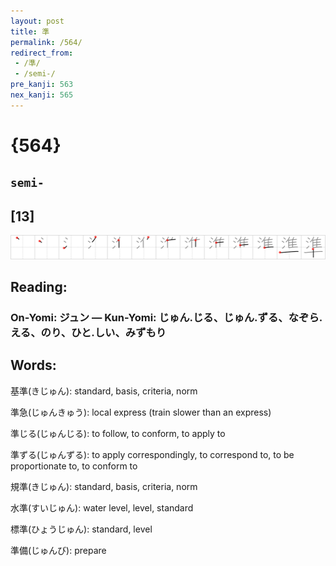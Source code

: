```yaml
---
layout: post
title: 準
permalink: /564/
redirect_from:
 - /準/
 - /semi-/
pre_kanji: 563
nex_kanji: 565
---
```


# {564}

## `semi-`

## [13]

<div class="stroke"><img src="../images/E6BA96.png" /></div>

## Reading:

### On-Yomi: ジュン &mdash; Kun-Yomi: じゅん.じる、じゅん.ずる、なぞら.える、のり、ひと.しい、みずもり

## Words:

基準(きじゅん): standard, basis, criteria, norm

準急(じゅんきゅう): local express (train slower than an express)

準じる(じゅんじる): to follow, to conform, to apply to

準ずる(じゅんずる): to apply correspondingly, to correspond to, to be proportionate to, to conform to

規準(きじゅん): standard, basis, criteria, norm

水準(すいじゅん): water level, level, standard

標準(ひょうじゅん): standard, level

準備(じゅんび): prepare

